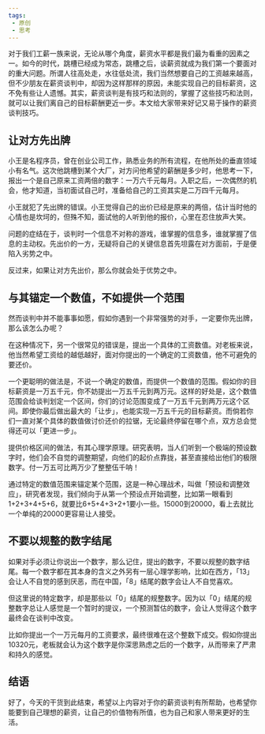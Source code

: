 ```yaml
---
tags:
 - 原创
 - 思考
---
```




对于我们工薪一族来说，无论从哪个角度，薪资水平都是我们最为看重的因素之一。如今的时代，跳槽已经成为常态，跳槽之后，谈薪资就成为我们第一个要面对的重大问题。所谓人往高处走，水往低处流，我们当然想要自己的工资越来越高，但不少朋友在薪资谈判中，却因为这样那样的原因，未能实现自己的目标薪资，这不免有些让人遗憾。其实，薪资谈判是有技巧和法则的，掌握了这些技巧和法则，就可以让我们离自己的目标薪酬更近一步。本文给大家带来好记又易于操作的薪资谈判技巧。

## 让对方先出牌

小王是名程序员，曾在创业公司工作，熟悉业务的所有流程，在他所处的垂直领域小有名气。这次他跳槽到某个大厂，对方问他希望的薪酬是多少时，他思考一下，报出一个是自己原来工资两倍的数字：一万六千元每月。入职之后，一次偶然的机会，他才知道，当初面试自己时，准备给自己的工资其实是二万四千元每月。

小王就犯了先出牌的错误。小王觉得自己的出价已经是原来的两倍，估计当时他的心情也是坎坷的，但殊不知，面试他的人听到他的报价，心里在忍住放声大笑。

问题的症结在于，谈判时一个信息不对称的游戏，谁掌握的信息多，谁就掌握了信息的主动权。先出价的一方，无疑将自己的关键信息首先坦露在对方面前，于是便陷入劣势之中。

反过来，如果让对方先出价，那么你就会处于优势之中。

## 与其锚定一个数值，不如提供一个范围

然而谈判中并不能事事如愿，假如你遇到一个非常强势的对手，一定要你先出牌，那么该怎么办呢？

在这种情况下，另一个很常见的错误是，提出一个具体的工资数值。对老板来说，他当然希望工资给的越低越好，面对你提出的一个确定的工资数值，他不可避免的要还价。

一个更聪明的做法是，不说一个确定的数值，而提供一个数值的范围。假如你的目标薪资是一万五千元，你不妨提出一万五千元到两万元。这样的好处是，这个数值范围会给谈判划定一个区间，你们的讨论范围变成了一万五千元到两万元这个区间。即使你最后做出最大的「让步」，也能实现一万五千元的目标薪资。而倘若你们一直对某个具体的数值做讨价还价的拉锯，无论最终停留在哪个点，双方总会觉得还可以「更进一步」。

提供价格区间的做法，有其心理学原理。研究表明，当人们听到一个极端的预设数字时，他们会不自觉的调整期望，向他们的起价点靠拢，甚至直接给出他们的极限数字。付一万五可比两万少了整整伍千呐！

通过特定的数值范围来锚定某个范围，这是一种心理战术，叫做「预设和调整效应」，研究者发现，我们倾向于从第一个预设点开始调整，比如第一眼看到1+2+3+4+5+6，就要比6+5+4+3+2+1要小一些。15000到20000，看上去就比一个单纯的20000更容易让人接受。

## 不要以规整的数字结尾

如果对手必须让你说出一个数字，那么记住，提出的数字，不要以规整的数字结尾。每一个数字都在其本身的含义之外另有一层心理学影响，比如在西方，「13」会让人不自觉的感到厌恶，而在中国，「8」结尾的数字会让人不自觉喜欢。

但这里说的特定数字，却是那些以「0」结尾的规整数字。因为以「0」结尾的规整数字总让人感觉是一个暂时的提议，一个预测暂估的数字，会让人觉得这个数字最终会在谈判中改变。

比如你提出一个一万元每月的工资要求，最终很难在这个整数下成交。假如你提出10320元，老板就会认为这个数字是你深思熟虑之后的一个数字，从而带来了严肃和持久的感觉。

## 结语

好了，今天的干货到此结束，希望以上内容对于你的薪资谈判有所帮助，也希望你能要到自己理想的薪资，让自己的价值物有所值，也为自己和家人带来更好的生活。